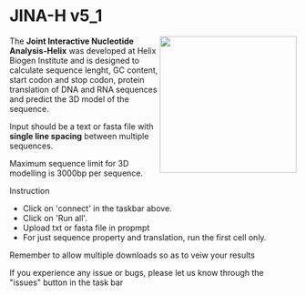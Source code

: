 # JINA-H v5_1
<img src="https://github.com/jrhtdo/JINA-H/blob/main/Helix%20Logo-min.png?raw=true" height="200" align="right" style="height:240px">

The **Joint Interactive Nucleotide Analysis-Helix**  was developed at Helix Biogen Institute and is designed to calculate sequence lenght, GC content, start codon and stop codon, protein translation of DNA and RNA sequences and predict the 3D model of the sequence. 

Input should be a text or fasta file with **single line spacing** between multiple sequences.


Maximum sequence limit for 3D modelling is 3000bp per sequence.

Instruction

* Click on 'connect' in the taskbar above.
* Click on 'Run all'.
* Upload txt or fasta file in propmpt
* For just sequence property and translation, run the first cell only.

Remember to allow multiple downloads so as to veiw your results

If you experience any issue or bugs, please let us know through the "issues" button in the task bar
